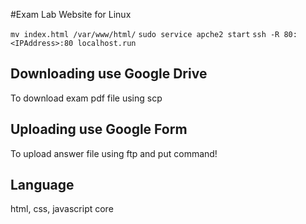 #Exam Lab Website for Linux 

`mv index.html /var/www/html/`
`sudo service apche2 start`
`ssh -R 80:<IPAddress>:80 localhost.run` 

## Downloading use Google Drive
To download exam pdf file using scp  

## Uploading use Google Form
To upload answer file using ftp and put command!

## Language 
html, css, javascript core
